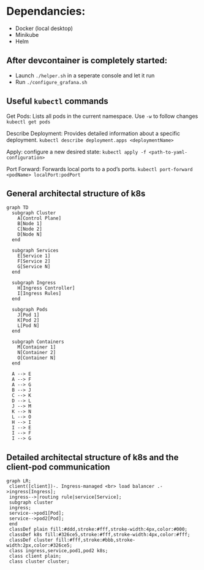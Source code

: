 # Dependancies:
- Docker (local desktop)
- Minikube
- Helm


## After devcontainer is completely started:
- Launch `./helper.sh` in a seperate console and let it run
- Run `./configure_grafana.sh`



## Useful `kubectl` commands
Get Pods: Lists all pods in the current namespace. Use `-w` to follow changes
`kubectl get pods`

Describe Deployment: Provides detailed information about a specific deployment.
`kubectl describe deployment.apps <deploymentName>`

Apply: configure a new desired state: 
`kubectl apply -f <path-to-yaml-configuration>`

Port Forward: Forwards local ports to a pod’s ports.
`kubectl port-forward <podName> localPort:podPort`


## General architectal structure of k8s
```mermaid
graph TD
  subgraph Cluster
    A[Control Plane]
    B[Node 1]
    C[Node 2]
    D[Node N]
  end

  subgraph Services
    E[Service 1]
    F[Service 2]
    G[Service N]
  end

  subgraph Ingress
    H[Ingress Controller]
    I[Ingress Rules]
  end

  subgraph Pods
    J[Pod 1]
    K[Pod 2]
    L[Pod N]
  end

  subgraph Containers
    M[Container 1]
    N[Container 2]
    O[Container N]
  end

  A --> E
  A --> F
  A --> G
  B --> J
  C --> K
  D --> L
  J --> M
  K --> N
  L --> O
  H --> I
  I --> E
  I --> F
  I --> G
```

## Detailed architectal structure of k8s and the client-pod communication

```mermaid
graph LR;
 client([client])-. Ingress-managed <br> load balancer .->ingress[Ingress];
 ingress-->|routing rule|service[Service];
 subgraph cluster
 ingress;
 service-->pod1[Pod];
 service-->pod2[Pod];
 end
 classDef plain fill:#ddd,stroke:#fff,stroke-width:4px,color:#000;
 classDef k8s fill:#326ce5,stroke:#fff,stroke-width:4px,color:#fff;
 classDef cluster fill:#fff,stroke:#bbb,stroke-width:2px,color:#326ce5;
 class ingress,service,pod1,pod2 k8s;
 class client plain;
 class cluster cluster;

```
